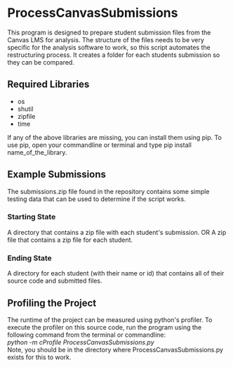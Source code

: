 # ProcessCanvasSubmissions

This program is designed to prepare student submission files from the Canvas LMS for analysis. The structure of the files needs to be very specific for the analysis software to work, so this script automates the restructuring process. It creates a folder for each students submission so they can be compared.

<h2>Required Libraries</h2>
<ul>
<li>os</li>
<li>shutil</li>
<li>zipfile</li>
<li>time</li>
</ul>

If any of the above libraries are missing, you can install them using pip. To use pip, open your commandline or terminal and type pip install name_of_the_library.

<h2>Example Submissions</h2>
The submissions.zip file found in the repository contains some simple testing data that can be used to determine if the script works.
<h3>Starting State</h3>
A directory that contains a zip file with each student's submission.
OR
A zip file that contains a zip file for each student.
<h3>Ending State</h3>
A directory for each student (with their name or id) that contains all of their source code and submitted files.

<h2>Profiling the Project</h2>
The runtime of the project can be measured using python's profiler. To execute the profiler on this source code, run the program using the following command from the terminal or commandline:<br/>
<i>python -m cProfile ProcessCanvasSubmissions.py</i><br/>
Note, you should be in the directory where ProcessCanvasSubmissions.py exists for this to work.
